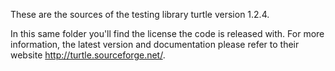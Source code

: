 These are the sources of the testing library turtle version 1.2.4.

In this same folder you'll find the license the code is released with.
For more information, the latest version and documentation please refer to
their website http://turtle.sourceforge.net/.
